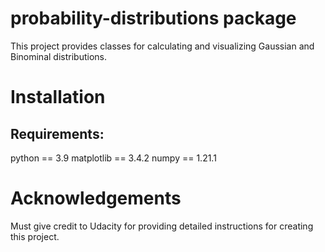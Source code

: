 # probability-distributions package

This project provides classes for calculating and visualizing Gaussian and Binominal distributions.

# Installation

## Requirements:
python == 3.9
matplotlib == 3.4.2
numpy == 1.21.1

# Acknowledgements
Must give credit to Udacity for providing detailed instructions for creating this project.

